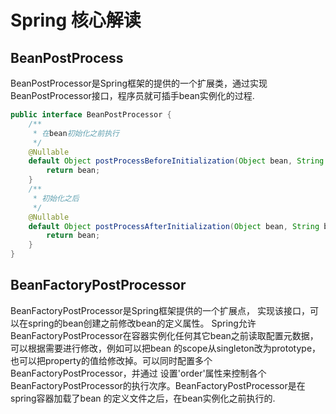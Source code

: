 # Spring 核心解读
## BeanPostProcess
BeanPostProcessor是Spring框架的提供的一个扩展类，通过实现BeanPostProcessor接口，程序员就可插手bean实例化的过程.
```java
public interface BeanPostProcessor {
    /**
     * 在bean初始化之前执行
     */
    @Nullable
    default Object postProcessBeforeInitialization(Object bean, String beanName) throws BeansException {
        return bean;
    }
    /**
     * 初始化之后
     */
    @Nullable
    default Object postProcessAfterInitialization(Object bean, String beanName) throws BeansException {
        return bean;
    }
}
```

## BeanFactoryPostProcessor
BeanFactoryPostProcessor是Spring框架提供的一个扩展点， 实现该接口，可以在spring的bean创建之前修改bean的定义属性。
Spring允许BeanFactoryPostProcessor在容器实例化任何其它bean之前读取配置元数据，可以根据需要进行修改，例如可以把bean
的scope从singleton改为prototype，也可以把property的值给修改掉。可以同时配置多个BeanFactoryPostProcessor，并通过
设置'order'属性来控制各个BeanFactoryPostProcessor的执行次序。BeanFactoryPostProcessor是在spring容器加载了bean
的定义文件之后，在bean实例化之前执行的.
